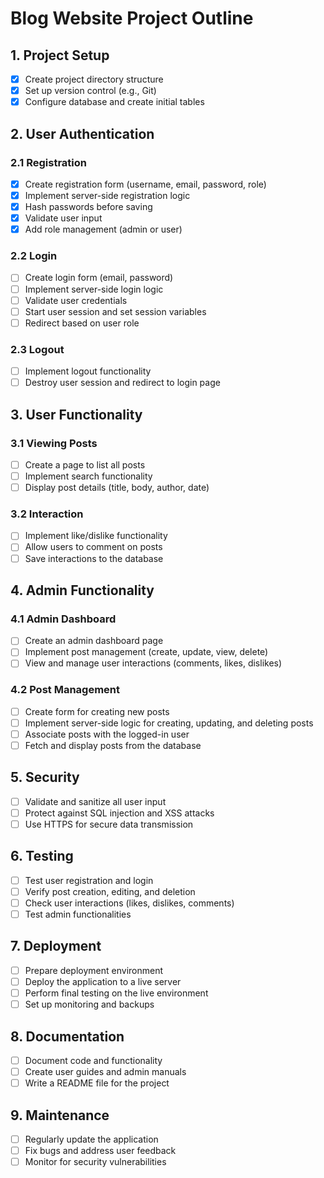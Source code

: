 # Blog Website Project Outline

## 1. Project Setup
- [x] Create project directory structure
- [x] Set up version control (e.g., Git)
- [x] Configure database and create initial tables

## 2. User Authentication
### 2.1 Registration
- [x] Create registration form (username, email, password, role)
- [x] Implement server-side registration logic
- [x] Hash passwords before saving
- [x] Validate user input
- [x] Add role management (admin or user)

### 2.2 Login
- [ ] Create login form (email, password)
- [ ] Implement server-side login logic
- [ ] Validate user credentials
- [ ] Start user session and set session variables
- [ ] Redirect based on user role

### 2.3 Logout
- [ ] Implement logout functionality
- [ ] Destroy user session and redirect to login page

## 3. User Functionality
### 3.1 Viewing Posts
- [ ] Create a page to list all posts
- [ ] Implement search functionality
- [ ] Display post details (title, body, author, date)

### 3.2 Interaction
- [ ] Implement like/dislike functionality
- [ ] Allow users to comment on posts
- [ ] Save interactions to the database

## 4. Admin Functionality
### 4.1 Admin Dashboard
- [ ] Create an admin dashboard page
- [ ] Implement post management (create, update, view, delete)
- [ ] View and manage user interactions (comments, likes, dislikes)

### 4.2 Post Management
- [ ] Create form for creating new posts
- [ ] Implement server-side logic for creating, updating, and deleting posts
- [ ] Associate posts with the logged-in user
- [ ] Fetch and display posts from the database

## 5. Security
- [ ] Validate and sanitize all user input
- [ ] Protect against SQL injection and XSS attacks
- [ ] Use HTTPS for secure data transmission

## 6. Testing
- [ ] Test user registration and login
- [ ] Verify post creation, editing, and deletion
- [ ] Check user interactions (likes, dislikes, comments)
- [ ] Test admin functionalities

## 7. Deployment
- [ ] Prepare deployment environment
- [ ] Deploy the application to a live server
- [ ] Perform final testing on the live environment
- [ ] Set up monitoring and backups

## 8. Documentation
- [ ] Document code and functionality
- [ ] Create user guides and admin manuals
- [ ] Write a README file for the project

## 9. Maintenance
- [ ] Regularly update the application
- [ ] Fix bugs and address user feedback
- [ ] Monitor for security vulnerabilities
